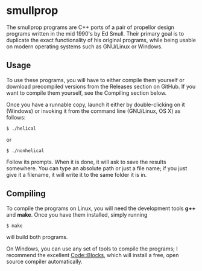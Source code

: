 # smullprop
The smullprop programs are C++ ports of a pair of propellor design programs written
in the mid 1990's by Ed Smull.  Their primary goal is to duplicate the exact
functionality of his original programs, while being usable on modern operating
systems such as GNU/Linux or Windows.

## Usage
To use these programs, you will have to either compile them yourself or download
precompiled versions from the Releases section on GitHub.  If you want to compile
them yourself, see the Compiling section below.

Once you have a runnable copy, launch it either by double-clicking on it (Windows) or
invoking it from the command line (GNU/Linux, OS X) as follows:

    $ ./helical
or

    $ ./nonhelical

Follow its prompts.  When it is done, it will ask to save the results somewhere.  You
can type an absolute path or just a file name; if you just give it a filename, it
will write it to the same folder it is in.

## Compiling
To compile the programs on Linux, you will need the development tools **g++** and
**make**.  Once you have them installed, simply running

    $ make

will build both programs.

On Windows, you can use any set of tools to compile the programs; I recommend the
excellent [Code::Blocks](http://www.codeblocks.org/), which will install a free, open
source compiler automatically.
